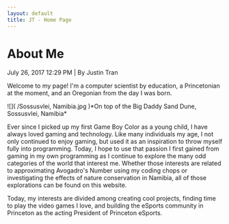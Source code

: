 ```yaml
---
layout: default
title: JT - Home Page
---
```

<h1>About Me</h1>
<p class="meta">July 26, 2017 12:29 PM | By Justin Tran</p>
<p>Welcome to my page! I'm a computer scientist by education, a Princetonian at the moment, and an Oregonian from the day I was born.</p>
![]( /Sossusvlei, Namibia.jpg )*On top of the Big Daddy Sand Dune, Sossusvlei, Namibia*
<p>Ever since I picked up my first Game Boy Color as a young child, I have always loved gaming and technology. Like many individuals my age, I not only continued to enjoy gaming, but used it as an inspiration to throw myself fully into programming. Today, I hope to use that passion I first gained from gaming in my own programming as I continue to explore the many odd categories of the world that interest me. 
Whether those interests are related to approximating Avogadro's Number using my coding chops or investigating the effects of nature conservation in Namibia, all of those explorations can be found on this website.</p>
Today, my interests are divided among creating cool projects, finding time to play the video games I love, and building the eSports community in Princeton as the acting President of Princeton eSports.
